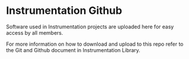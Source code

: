 # Instrumentation Github

Software used in Instrumentation projects are uploaded here for easy access
by all members. 

For more information on how to download and upload to this repo refer to the 
Git and Github document in Instrumentation Library. 
